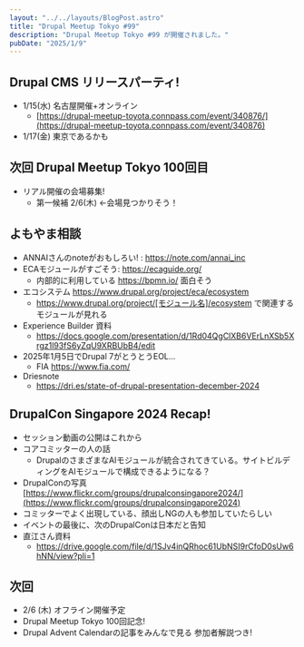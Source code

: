 ```yaml
---
layout: "../../layouts/BlogPost.astro"
title: "Drupal Meetup Tokyo #99"
description: "Drupal Meetup Tokyo #99 が開催されました。"
pubDate: "2025/1/9"
---
```


## Drupal CMS リリースパーティ!

- 1/15(水) 名古屋開催+オンライン
  - [https://drupal-meetup-toyota.connpass.com/event/340876/](https://drupal-meetup-toyota.connpass.com/event/340876)
- 1/17(金) 東京であるかも

## 次回 Drupal Meetup Tokyo 100回目

- リアル開催の会場募集!
  - 第一候補 2/6(木)  ←会場見つかりそう！

## よもやま相談

- ANNAIさんのnoteがおもしろい! : https://note.com/annai_inc
- ECAモジュールがすごそう: https://ecaguide.org/
  - 内部的に利用している https://bpmn.io/ 面白そう
- エコシステム https://www.drupal.org/project/eca/ecosystem
  - https://www.drupal.org/project/[モジュール名]/ecosystem で関連するモジュールが見れる
- Experience Builder 資料
  - https://docs.google.com/presentation/d/1Rd04QgClXB6VErLnXSb5Xrgz1l93fS6yZqU9XRBUbB4/edit
- 2025年1月5日でDrupal 7がとうとうEOL...
  - FIA https://www.fia.com/
- Driesnote
  - https://dri.es/state-of-drupal-presentation-december-2024

## DrupalCon Singapore 2024 Recap!

- セッション動画の公開はこれから
- コアコミッターの人の話
  - DrupalのさまざまなAIモジュールが統合されてきている。サイトビルディングをAIモジュールで構成できるようになる？
- DrupalConの写真 [https://www.flickr.com/groups/drupalconsingapore2024/](https://www.flickr.com/groups/drupalconsingapore2024)
- コミッターでよく出現している、顔出しNGの人も参加していたらしい
- イベントの最後に、次のDrupalConは日本だと告知
- 直江さん資料
  - https://drive.google.com/file/d/1SJv4inQRhoc61UbNSI9rCfoD0sUw6hNN/view?pli=1

## 次回

- 2/6 (木) オフライン開催予定
- Drupal Meetup Tokyo 100回記念!
- Drupal Advent Calendarの記事をみんなで見る 参加者解説つき!

